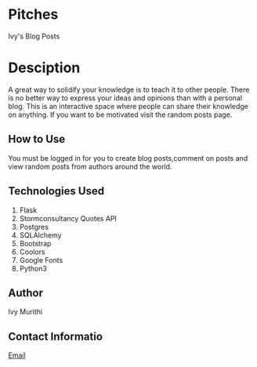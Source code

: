 # Pitches
Ivy's Blog Posts

# Desciption
A great way to solidify your knowledge is to teach it to other people. There is no better way to express your ideas and opinions than with a personal blog. This is an interactive space where people can share their knowledge on anything. If you want to be motivated visit the random posts page.

## How to Use
You must be logged in for you to create blog posts,comment on posts and view random posts from authors around the world.

## Technologies Used
1. Flask 
2. Stormconsultancy Quotes API
3. Postgres
4. SQLAlchemy
5. Bootstrap
6. Coolors
7. Google Fonts
8. Python3

## Author
Ivy Murithi

## Contact Informatio
[Email](mailto:ivymurithi@gmail.com)